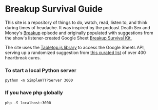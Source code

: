 # Breakup Survival Guide

This site is a repository of things to do, watch, read, listen to, and think during times of headache. It was inspired by the podcast Death Sex and Money's [Breakup](http://www.wnyc.org/story/cut-loose-breakups-death-sex-money/) episode and originally populated with suggestions from the show's listener-created Google Sheet [Breakup Survival Kit.](https://docs.google.com/spreadsheets/d/1M42gLZLANOxXxl9-N2MEYcw0FW9ng2fSRhaLtrMykw0/edit) 

The site uses the [Tabletop.js library](https://github.com/jsoma/tabletop) to access the Google Sheets API, serving up a randomized suggestion from [this curated list](https://docs.google.com/spreadsheets/d/1RrHjz4goL9i8OlegZm9hqVluypc3LjNobOdCjVXdM7M/edit?usp=sharing) of over 400 heartbreak cures.


### To start a local Python server 
`python -m SimpleHTTPServer 3000`

### If you have php globally 
`php -S localhost:3000`

